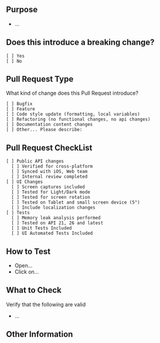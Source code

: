 ## Purpose
<!-- Describe the intention of the changes being proposed. What problem does it solve or functionality does it add? -->
* ...

## Does this introduce a breaking change?
<!-- Mark one with an "x". -->
```
[ ] Yes
[ ] No
```

## Pull Request Type
What kind of change does this Pull Request introduce?

<!-- Please check the one that applies to this PR using "x". -->
```
[ ] Bugfix
[ ] Feature
[ ] Code style update (formatting, local variables)
[ ] Refactoring (no functional changes, no api changes)
[ ] Documentation content changes
[ ] Other... Please describe:
```
## Pull Request CheckList

<!-- Please check that applies to this PR using "x". -->
```
[ ] Public API changes
  [ ] Verified for cross-platform
  [ ] Synced with iOS, Web team
  [ ] Internal review completed
[ ] UI Changes
  [ ] Screen captures included
  [ ] Tested for Light/Dark mode
  [ ] Tested for screen rotation
  [ ] Tested on Tablet and small screen device (5")
  [ ] Include localization changes
[ ] Tests
  [ ] Memory leak analysis performed
  [ ] Tested on API 21, 26 and latest 
  [ ] Unit Tests Included
  [ ] UI Automated Tests Included
```

## How to Test
<!-- Add steps to run the tests suite and/or manually test -->

* Open...
* Click on...


## What to Check
Verify that the following are valid
* ...

## Other Information
<!-- Add any other helpful information that may be needed here. -->
